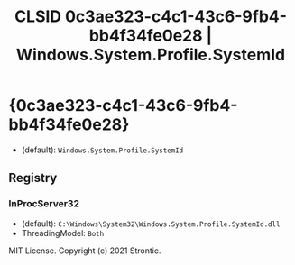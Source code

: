 ﻿---
title: "CLSID 0c3ae323-c4c1-43c6-9fb4-bb4f34fe0e28 | Windows.System.Profile.SystemId"
excerpt: What is COM-Object CLSID 0c3ae323-c4c1-43c6-9fb4-bb4f34fe0e28?
---

# {0c3ae323-c4c1-43c6-9fb4-bb4f34fe0e28}

* (default): `Windows.System.Profile.SystemId`

## Registry


### InProcServer32

* (default): `C:\Windows\System32\Windows.System.Profile.SystemId.dll`
* ThreadingModel: `Both`

MIT License. Copyright (c) 2021 Strontic.


